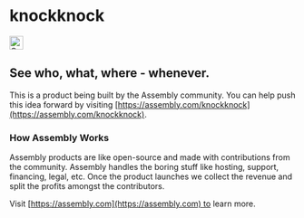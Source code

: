 # knockknock

<a href="https://assembly.com/knockknock/bounties?utm_campaign=assemblage&utm_source=knockknock&utm_medium=repo_badge"><img src="https://asm-badger.herokuapp.com/knockknock/badges/tasks.svg" height="24px" alt="Open Tasks" /></a>

## See who, what, where - whenever.

This is a product being built by the Assembly community. You can help push this idea forward by visiting [https://assembly.com/knockknock](https://assembly.com/knockknock).

### How Assembly Works

Assembly products are like open-source and made with contributions from the community. Assembly handles the boring stuff like hosting, support, financing, legal, etc. Once the product launches we collect the revenue and split the profits amongst the contributors.

Visit [https://assembly.com](https://assembly.com) to learn more.
